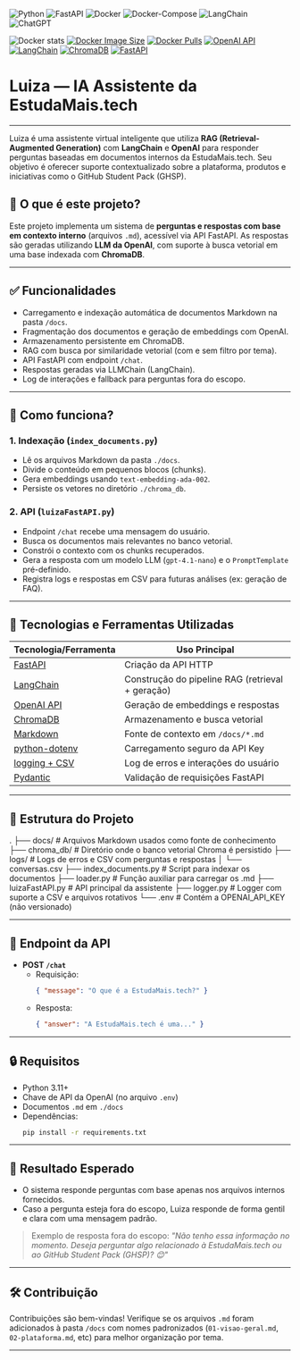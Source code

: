 ![Python](https://img.shields.io/badge/python-3670A0?style=for-the-badge&logo=python&logoColor=ffdd54)
![FastAPI](https://img.shields.io/badge/FastAPI-005571?style=for-the-badge&logo=fastapi) ![Docker](https://img.shields.io/badge/docker-%230db7ed.svg?style=for-the-badge&logo=docker&logoColor=white) ![Docker-Compose](https://img.shields.io/badge/Docker%20Compose-2496ED?style=for-the-badge&logo=docker&logoColor=white) ![LangChain](https://img.shields.io/badge/langchain-1C3C3C?style=for-the-badge&logo=langchain&logoColor=white) ![ChatGPT](https://img.shields.io/badge/ChatGPT-74aa9c?style=for-the-badge&logo=openai&logoColor=white)

![Docker stats](https://img.shields.io/badge/Docker%20/%20stats-blue?logo=docker)
[![Docker Image Size](https://img.shields.io/docker/image-size/user92/luiza-fastapi/latest)](https://hub.docker.com/r/user92/luiza-fastapi)
[![Docker Pulls](https://img.shields.io/docker/pulls/user92/luiza-fastapi)](https://hub.docker.com/r/user92/luiza-fastapi)
[![OpenAI API](https://img.shields.io/badge/OpenAI-API-4BDBF4?logo=openai)](https://platform.openai.com/)
[![LangChain](https://img.shields.io/badge/LangChain-enabled-brightgreen)](https://www.langchain.com/)
[![ChromaDB](https://img.shields.io/badge/ChromaDB-vector%20store-lightgreen)](https://www.trychroma.com/)
[![FastAPI](https://img.shields.io/badge/FastAPI-async%20API-009688?logo=fastapi)](https://fastapi.tiangolo.com/)


# Luiza — IA Assistente da EstudaMais.tech
---

Luiza é uma assistente virtual inteligente que utiliza **RAG (Retrieval-Augmented Generation)** com **LangChain** e **OpenAI** para responder perguntas baseadas em documentos internos da EstudaMais.tech. Seu objetivo é oferecer suporte contextualizado sobre a plataforma, produtos e iniciativas como o GitHub Student Pack (GHSP).

## 📌 O que é este projeto?

Este projeto implementa um sistema de **perguntas e respostas com base em contexto interno** (arquivos `.md`), acessível via API FastAPI. As respostas são geradas utilizando **LLM da OpenAI**, com suporte à busca vetorial em uma base indexada com **ChromaDB**.

---

## ✅ Funcionalidades

- Carregamento e indexação automática de documentos Markdown na pasta `/docs`.
- Fragmentação dos documentos e geração de embeddings com OpenAI.
- Armazenamento persistente em ChromaDB.
- RAG com busca por similaridade vetorial (com e sem filtro por tema).
- API FastAPI com endpoint `/chat`.
- Respostas geradas via LLMChain (LangChain).
- Log de interações e fallback para perguntas fora do escopo.

---

## 🚀 Como funciona?

### 1. Indexação (`index_documents.py`)
- Lê os arquivos Markdown da pasta `./docs`.
- Divide o conteúdo em pequenos blocos (chunks).
- Gera embeddings usando `text-embedding-ada-002`.
- Persiste os vetores no diretório `./chroma_db`.

### 2. API (`luizaFastAPI.py`)
- Endpoint `/chat` recebe uma mensagem do usuário.
- Busca os documentos mais relevantes no banco vetorial.
- Constrói o contexto com os chunks recuperados.
- Gera a resposta com um modelo LLM (`gpt-4.1-nano`) e o `PromptTemplate` pré-definido.
- Registra logs e respostas em CSV para futuras análises (ex: geração de FAQ).

---

## 🧰 Tecnologias e Ferramentas Utilizadas

| Tecnologia/Ferramenta  | Uso Principal |
|------------------------|---------------|
| [FastAPI](https://fastapi.tiangolo.com/) | Criação da API HTTP |
| [LangChain](https://www.langchain.com/) | Construção do pipeline RAG (retrieval + geração) |
| [OpenAI API](https://platform.openai.com/docs) | Geração de embeddings e respostas |
| [ChromaDB](https://www.trychroma.com/) | Armazenamento e busca vetorial |
| [Markdown](https://www.markdownguide.org/) | Fonte de contexto em `/docs/*.md` |
| [python-dotenv](https://pypi.org/project/python-dotenv/) | Carregamento seguro da API Key |
| [logging + CSV](https://docs.python.org/3/library/logging.html) | Log de erros e interações do usuário |
| [Pydantic](https://docs.pydantic.dev/) | Validação de requisições FastAPI |

---

## 📁 Estrutura do Projeto

.
├── docs/ # Arquivos Markdown usados como fonte de conhecimento
├── chroma_db/ # Diretório onde o banco vetorial Chroma é persistido
├── logs/ # Logs de erros e CSV com perguntas e respostas
│ └── conversas.csv
├── index_documents.py # Script para indexar os documentos
├── loader.py # Função auxiliar para carregar os .md
├── luizaFastAPI.py # API principal da assistente
├── logger.py # Logger com suporte a CSV e arquivos rotativos
└── .env # Contém a OPENAI_API_KEY (não versionado)


---

## 📡 Endpoint da API

- **POST `/chat`**
  - Requisição:
    ```json
    { "message": "O que é a EstudaMais.tech?" }
    ```
  - Resposta:
    ```json
    { "answer": "A EstudaMais.tech é uma..." }
    ```

---

## 🔒 Requisitos

- Python 3.11+
- Chave de API da OpenAI (no arquivo `.env`)
- Documentos `.md` em `./docs`
- Dependências:
    ```bash
    pip install -r requirements.txt
    ```

---

## 🎯 Resultado Esperado

- O sistema responde perguntas com base apenas nos arquivos internos fornecidos.
- Caso a pergunta esteja fora do escopo, Luiza responde de forma gentil e clara com uma mensagem padrão.

> Exemplo de resposta fora do escopo:
> *"Não tenho essa informação no momento. Deseja perguntar algo relacionado à EstudaMais.tech ou ao GitHub Student Pack (GHSP)? 😊"*

---

## 🛠️ Contribuição

Contribuições são bem-vindas! Verifique se os arquivos `.md` foram adicionados à pasta `/docs` com nomes padronizados (`01-visao-geral.md`, `02-plataforma.md`, etc) para melhor organização por tema.

---